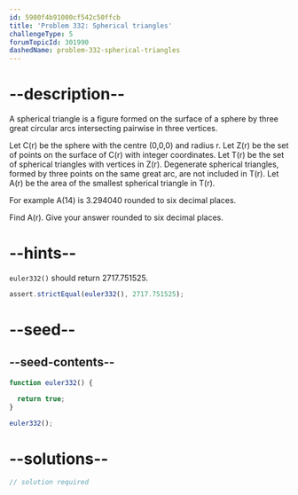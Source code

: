 ```yaml
---
id: 5900f4b91000cf542c50ffcb
title: 'Problem 332: Spherical triangles'
challengeType: 5
forumTopicId: 301990
dashedName: problem-332-spherical-triangles
---
```


# --description--

A spherical triangle is a figure formed on the surface of a sphere by three great circular arcs intersecting pairwise in three vertices.

Let C(r) be the sphere with the centre (0,0,0) and radius r. Let Z(r) be the set of points on the surface of C(r) with integer coordinates. Let T(r) be the set of spherical triangles with vertices in Z(r). Degenerate spherical triangles, formed by three points on the same great arc, are not included in T(r). Let A(r) be the area of the smallest spherical triangle in T(r).

For example A(14) is 3.294040 rounded to six decimal places.

Find A(r). Give your answer rounded to six decimal places.

# --hints--

`euler332()` should return 2717.751525.

```js
assert.strictEqual(euler332(), 2717.751525);
```

# --seed--

## --seed-contents--

```js
function euler332() {

  return true;
}

euler332();
```

# --solutions--

```js
// solution required
```
